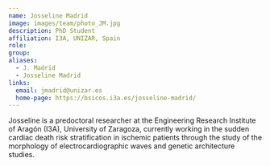 ```yaml
---
name: Josseline Madrid
image: images/team/photo_JM.jpg
description: PhD Student
affiliation: I3A, UNIZAR, Spain
role:
group:
aliases:
  - J. Madrid
  - Josseline Madrid
links:
  email: jmadrid@unizar.es
  home-page: https://bsicos.i3a.es/josseline-madrid/
---
```


Josseline is a predoctoral researcher at the Engineering Research Institute of Aragón (I3A), University of Zaragoza, currently working in the sudden cardiac death risk stratification in ischemic patients through the study of the morphology of electrocardiographic waves and genetic architecture studies.
